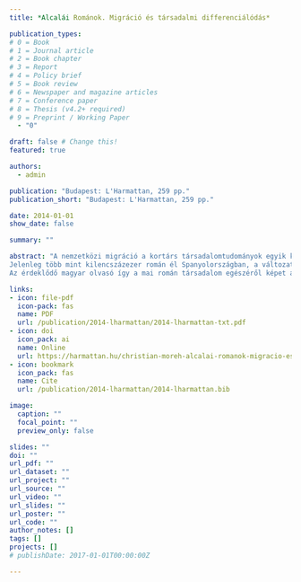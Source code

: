 ```yaml
---
title: *Alcalái Románok. Migráció és társadalmi differenciálódás*

publication_types:
# 0 = Book
# 1 = Journal article
# 2 = Book chapter
# 3 = Report
# 4 = Policy brief
# 5 = Book review
# 6 = Newspaper and magazine articles
# 7 = Conference paper
# 8 = Thesis (v4.2+ required)
# 9 = Preprint / Working Paper
  - "0"

draft: false # Change this!
featured: true

authors:
  - admin

publication: "Budapest: L'Harmattan, 259 pp."
publication_short: "Budapest: L'Harmattan, 259 pp."

date: 2014-01-01
show_date: false

summary: ""

abstract: "A nemzetközi migráció a kortárs társadalomtudományok egyik központi kérdésköre, a Romániához köthető népvándorlás pedig az Európán belüli migrációs folyamatok egyik fő jelensége. Jelen kötet e komplex kutatási területet ismerteti meg az olvasóval a románok migrációjának sajátos esetén keresztül.
Jelenleg több mint kilencszázezer román él Spanyolországban, a változatos társadalmi hátterű migránsok különböző okokból döntöttek a kivándorlás mellett, és különféleképp ítélik meg jövőjüket is. Már sokan megállapították, hogy a román migráció „totális társadalmi tény”, a társadalom valamennyi rétegét átfogó jelenség. Általa „leolvasható a román társadalom múltja és jövője, történelme, lehetőségei és problémái”. Az Alcalái románok ezen összetett társadalmi valóság „leolvasására” tesz kísérletet egy spanyolországi bevándorló „közösség” vizsgálatával.
Az érdeklődő magyar olvasó így a mai román társadalom egészéről képet alkothat, megismerkedhet a migrációkutatás antropológiai szemléletével és a tudományág jelen állásával. Ugyanakkor az útleírások kedvelői is örömet lelhetnek a szövegben, mely elkalauzolja az olvasót a migránslét rejtelmeibe, saját élettörténeteiken keresztül nyújtva betekintést a migránsok mindennapjaiba."

links:
- icon: file-pdf
  icon-pack: fas
  name: PDF
  url: /publication/2014-lharmattan/2014-lharmattan-txt.pdf
- icon: doi
  icon_pack: ai
  name: Online
  url: https://harmattan.hu/christian-moreh-alcalai-romanok-migracio-es-tarsadalmi-differencialodas-789
- icon: bookmark
  icon_pack: fas
  name: Cite
  url: /publication/2014-lharmattan/2014-lharmattan.bib

image:
  caption: ""
  focal_point: ""
  preview_only: false

slides: ""
doi: ""
url_pdf: ""
url_dataset: ""
url_project: ""
url_source: ""
url_video: ""
url_slides: ""
url_poster: ""
url_code: ""
author_notes: []
tags: []
projects: []
# publishDate: 2017-01-01T00:00:00Z

---
```

